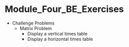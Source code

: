 # Module_Four_BE_Exercises
- Challenge Problems
  - Matrix Problem
    - Display a vertical times table
    - Display a horizontal times table

